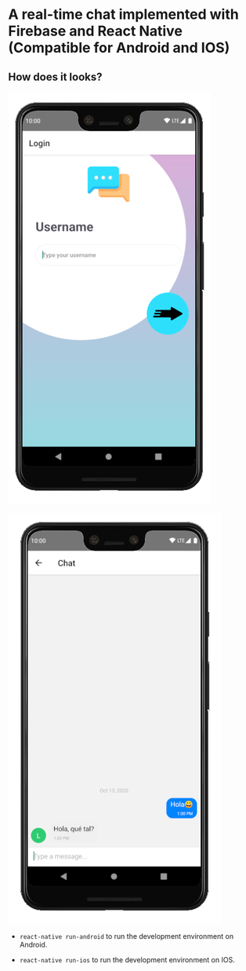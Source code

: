 # A real-time chat implemented with Firebase and React Native (Compatible for Android and IOS)

## How does it looks?

![Login](./src/images/login.png)

![Chat](./src/images/chat.png)

- `react-native run-android` to run the development environment on Android.

- `react-native run-ios` to run the development environment on IOS.
